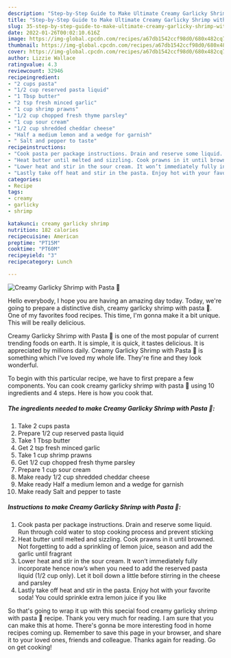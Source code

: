 ```yaml
---
description: "Step-by-Step Guide to Make Ultimate Creamy Garlicky Shrimp with Pasta 🍤"
title: "Step-by-Step Guide to Make Ultimate Creamy Garlicky Shrimp with Pasta 🍤"
slug: 35-step-by-step-guide-to-make-ultimate-creamy-garlicky-shrimp-with-pasta
date: 2022-01-26T00:02:10.616Z
image: https://img-global.cpcdn.com/recipes/a67db1542ccf98d0/680x482cq70/creamy-garlicky-shrimp-with-pasta-recipe-main-photo.jpg
thumbnail: https://img-global.cpcdn.com/recipes/a67db1542ccf98d0/680x482cq70/creamy-garlicky-shrimp-with-pasta-recipe-main-photo.jpg
cover: https://img-global.cpcdn.com/recipes/a67db1542ccf98d0/680x482cq70/creamy-garlicky-shrimp-with-pasta-recipe-main-photo.jpg
author: Lizzie Wallace
ratingvalue: 4.3
reviewcount: 32946
recipeingredient:
- "2 cups pasta"
- "1/2 cup reserved pasta liquid"
- "1 Tbsp butter"
- "2 tsp fresh minced garlic"
- "1 cup shrimp prawns"
- "1/2 cup chopped fresh thyme parsley"
- "1 cup sour cream"
- "1/2 cup shredded cheddar cheese"
- "Half a medium lemon and a wedge for garnish"
- " Salt and pepper to taste"
recipeinstructions:
- "Cook pasta per package instructions. Drain and reserve some liquid. Run through cold water to stop cooking process and prevent sticking"
- "Heat butter until melted and sizzling. Cook prawns in it until browned. Not forgetting to add a sprinkling of lemon juice, season and add the garlic until fragrant"
- "Lower heat and stir in the sour cream. It won’t immediately fully incorporate hence now’s when you need to add the reserved pasta liquid (1/2 cup only). Let it boil down a little before stirring in the cheese and parsley"
- "Lastly take off heat and stir in the pasta. Enjoy hot with your favorite soda! You could sprinkle extra lemon juice if you like"
categories:
- Recipe
tags:
- creamy
- garlicky
- shrimp

katakunci: creamy garlicky shrimp 
nutrition: 182 calories
recipecuisine: American
preptime: "PT15M"
cooktime: "PT60M"
recipeyield: "3"
recipecategory: Lunch

---
```



![Creamy Garlicky Shrimp with Pasta 🍤](https://img-global.cpcdn.com/recipes/a67db1542ccf98d0/680x482cq70/creamy-garlicky-shrimp-with-pasta-recipe-main-photo.jpg)

Hello everybody, I hope you are having an amazing day today. Today, we're going to prepare a distinctive dish, creamy garlicky shrimp with pasta 🍤. One of my favorites food recipes. This time, I'm gonna make it a bit unique. This will be really delicious.



Creamy Garlicky Shrimp with Pasta 🍤 is one of the most popular of current trending foods on earth. It is simple, it is quick, it tastes delicious. It is appreciated by millions daily. Creamy Garlicky Shrimp with Pasta 🍤 is something which I've loved my whole life. They're fine and they look wonderful.


To begin with this particular recipe, we have to first prepare a few components. You can cook creamy garlicky shrimp with pasta 🍤 using 10 ingredients and 4 steps. Here is how you cook that.

<!--inarticleads1-->

##### The ingredients needed to make Creamy Garlicky Shrimp with Pasta 🍤:

1. Take 2 cups pasta
1. Prepare 1/2 cup reserved pasta liquid
1. Take 1 Tbsp butter
1. Get 2 tsp fresh minced garlic
1. Take 1 cup shrimp prawns
1. Get 1/2 cup chopped fresh thyme parsley
1. Prepare 1 cup sour cream
1. Make ready 1/2 cup shredded cheddar cheese
1. Make ready Half a medium lemon and a wedge for garnish
1. Make ready  Salt and pepper to taste




<!--inarticleads2-->

##### Instructions to make Creamy Garlicky Shrimp with Pasta 🍤:

1. Cook pasta per package instructions. Drain and reserve some liquid. Run through cold water to stop cooking process and prevent sticking
1. Heat butter until melted and sizzling. Cook prawns in it until browned. Not forgetting to add a sprinkling of lemon juice, season and add the garlic until fragrant
1. Lower heat and stir in the sour cream. It won’t immediately fully incorporate hence now’s when you need to add the reserved pasta liquid (1/2 cup only). Let it boil down a little before stirring in the cheese and parsley
1. Lastly take off heat and stir in the pasta. Enjoy hot with your favorite soda! You could sprinkle extra lemon juice if you like




So that's going to wrap it up with this special food creamy garlicky shrimp with pasta 🍤 recipe. Thank you very much for reading. I am sure that you can make this at home. There's gonna be more interesting food in home recipes coming up. Remember to save this page in your browser, and share it to your loved ones, friends and colleague. Thanks again for reading. Go on get cooking!
